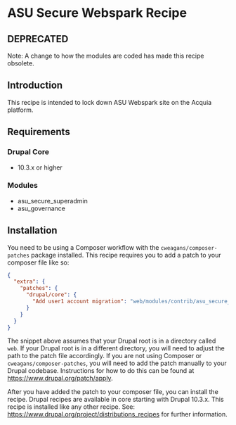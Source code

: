 # ASU Secure Webspark Recipe

## DEPRECATED
Note: A change to how the modules are coded has made this recipe obsolete.

## Introduction
This recipe is intended to lock down ASU Webspark site on the Acquia platform.
## Requirements
### Drupal Core
- 10.3.x or higher
### Modules
- asu_secure_superadmin
- asu_governance

## Installation
You need to be using a Composer workflow with the `cweagans/composer-patches` package installed. This recipe requires you to add a patch to your composer file like so:
```json
{
  "extra": {
    "patches": {
      "drupal/core": {
        "Add user1 account migration": "web/modules/contrib/asu_secure_superadmin/patch/user-module-3135592-2241mr-c39.patch"
      }
    }
  }
}
```
The snippet above assumes that your Drupal root is in a directory called `web`. If your Drupal root is in a different directory, you will need to adjust the path to the patch file accordingly.
If you are not using Composer or `cweagans/composer-patches`, you will need to add the patch manually to your Drupal codebase. Instructions for how to do this can be found at https://www.drupal.org/patch/apply.

After you have added the patch to your composer file, you can install the recipe. Drupal recipes are available in core starting with Drupal 10.3.x. This recipe is installed like any other recipe. See: https://www.drupal.org/project/distributions_recipes for further information. 
